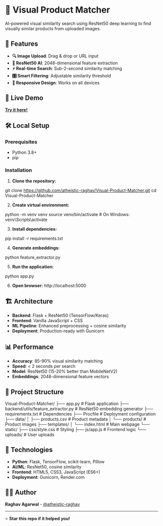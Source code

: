 # 🎯 Visual Product Matcher

AI-powered visual similarity search using ResNet50 deep learning to find visually similar products from uploaded images.

## 🌟 Features

- **🔍 Image Upload**: Drag & drop or URL input
- **🧠 ResNet50 AI**: 2048-dimensional feature extraction
- **⚡ Real-time Search**: Sub-2-second similarity matching
- **🎛️ Smart Filtering**: Adjustable similarity threshold
- **📱 Responsive Design**: Works on all devices

## 🚀 Live Demo

**[Try it here!](https://your-app-url.onrender.com)**

## 🛠️ Local Setup

### Prerequisites
- Python 3.8+
- pip

### Installation

1. **Clone the repository:**

git clone https://github.com/atheistic-raghav/Visual-Product-Matcher.git
cd Visual-Product-Matcher


2. **Create virtual environment:**

python -m venv venv
source venv/bin/activate # On Windows: venv\Scripts\activate


3. **Install dependencies:**

pip install -r requirements.txt


4. **Generate embeddings:**

python feature_extractor.py


5. **Run the application:**

python app.py


6. **Open browser:** http://localhost:5000

## 🏗️ Architecture

- **Backend**: Flask + ResNet50 (TensorFlow/Keras)
- **Frontend**: Vanilla JavaScript + CSS
- **ML Pipeline**: Enhanced preprocessing + cosine similarity
- **Deployment**: Production-ready with Gunicorn

## 📊 Performance

- **Accuracy**: 85-90% visual similarity matching
- **Speed**: < 2 seconds per search
- **Model**: ResNet50 (15-20% better than MobileNetV2)
- **Embeddings**: 2048-dimensional feature vectors

## 📁 Project Structure

Visual-Product-Matcher/
├── app.py # Flask application
├── backend/utils/feature_extractor.py # ResNet50 embedding generator
├── requirements.txt # Dependencies
├── Procfile # Deployment configuration
├── data/
│ ├── products.csv # Product metadata
│ └── products/ # Product images
├── templates/
│ └── index.html # Main webpage
└── static/
├── css/style.css # Styling
├── js/app.js # Frontend logic
└── uploads/ # User uploads


## 🔧 Technologies

- **Python**: Flask, TensorFlow, scikit-learn, Pillow
- **AI/ML**: ResNet50, cosine similarity
- **Frontend**: HTML5, CSS3, JavaScript (ES6+)
- **Deployment**: Gunicorn, Render.com

## 👨‍💻 Author

**Raghav Agarwal** - [@atheistic-raghav](https://github.com/atheistic-raghav)

---

⭐ **Star this repo if it helped you!**
